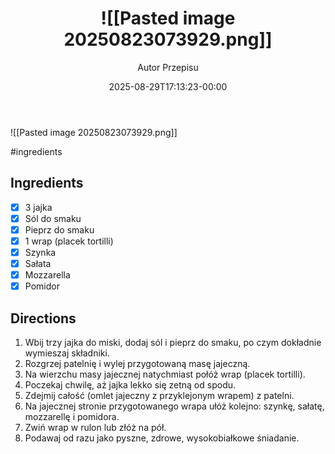 ﻿---
draft: true
title: "![[Pasted image 20250823073929.png]]"
author: "Autor Przepisu"
recipe_image: images/recipe-headers/default.jpg
date: 2025-08-29T17:13:23-00:00
categories: ["do-kategoryzacji"]
tags: ["draft"]
tagline: "Przepis do sformatowania"
servings: 4
prep_time: 15
cook: true
cook_time: 30
calories: 300
protein: 20
fat: 10
carbohydrate: 25
---
![[Pasted image 20250823073929.png]]

#ingredients 
## Ingredients
- [x] 3 jajka
- [x] Sól do smaku
- [x] Pieprz do smaku
- [x] 1 wrap (placek tortilli)
- [x] Szynka
- [x] Sałata
- [x] Mozzarella
- [x] Pomidor

## Directions
1. Wbij trzy jajka do miski, dodaj sól i pieprz do smaku, po czym dokładnie wymieszaj składniki.
2. Rozgrzej patelnię i wylej przygotowaną masę jajeczną.
3. Na wierzchu masy jajecznej natychmiast połóż wrap (placek tortilli).
4. Poczekaj chwilę, aż jajka lekko się zetną od spodu.
5. Zdejmij całość (omlet jajeczny z przyklejonym wrapem) z patelni.
6. Na jajecznej stronie przygotowanego wrapa ułóż kolejno: szynkę, sałatę, mozzarellę i pomidora.
7. Zwiń wrap w rulon lub złóż na pół.
8. Podawaj od razu jako pyszne, zdrowe, wysokobiałkowe śniadanie.